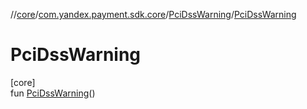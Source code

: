 //[core](../../../index.md)/[com.yandex.payment.sdk.core](../index.md)/[PciDssWarning](index.md)/[PciDssWarning](-pci-dss-warning.md)

# PciDssWarning

[core]\
fun [PciDssWarning](-pci-dss-warning.md)()
